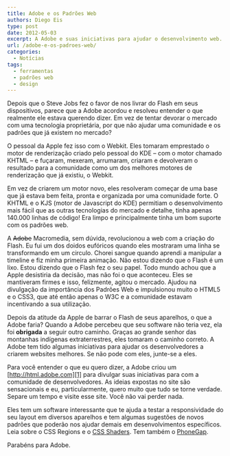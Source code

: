 ```yaml
---
title: Adobe e os Padrões Web
authors: Diego Eis
type: post
date: 2012-05-03
excerpt: A Adobe e suas iniciativas para ajudar o desenvolvimento web.
url: /adobe-e-os-padroes-web/
categories:
  - Notícias
tags:
  - ferramentas
  - padrões web
  - design
---
```

Depois que o Steve Jobs fez o favor de nos livrar do Flash em seus dispositivos, parece que a Adobe acordou e resolveu entender o que realmente ele estava querendo dizer. Em vez de tentar devorar o mercado com uma tecnologia proprietária, por que não ajudar uma comunidade e os padrões que já existem no mercado?

O pessoal da Apple fez isso com o Webkit. Eles tomaram emprestado o motor de renderização criado pelo pessoal do KDE &#8211; com o motor chamado KHTML &#8211; e fuçaram, mexeram, arrumaram, criaram e devolveram o resultado para a comunidade como um dos melhores motores de renderização que já existiu, o Webkit.

Em vez de criarem um motor novo, eles resolveram começar de uma base que já estava bem feita, pronta e organizada por uma comunidade forte. O KHTML e o KJS (motor de Javascript do KDE) permitiam o desenvolvimento mais fácil que as outras tecnologias do mercado e detalhe, tinha apenas 140.000 linhas de código! Era limpo e principalmente tinha um bom suporte com os padrões web.

A <del>Adobe</del> Macromedia, sem dúvida, revolucionou a web com a criação do Flash. Eu fui um dos doidos eufóricos quando eles mostraram uma linha se transformando em um circulo. Chorei sangue quando aprendi a manipular a timeline e fiz minha primeira animação. Não estou dizendo que o Flash é um lixo. Estou dizendo que o Flash fez o seu papel. Todo mundo achou que a Apple desistiria da decisão, mas não foi o que aconteceu. Eles se mantiveram firmes e isso, felizmente, agitou o mercado. Ajudou na divulgação da importância dos Padrões Web e impulsionou muito o HTML5 e o CSS3, que até então apenas o W3C e a comunidade estavam incentivando a sua utilização. 

Depois da atitude da Apple de barrar o Flash de seus aparelhos, o que a Adobe faria? Quando a Adobe percebeu que seu software não teria vez, ela foi **obrigada** a seguir outro caminho. Graças ao grande senhor das montanhas indígenas extraterrestres, eles tomaram o caminho correto. A Adobe tem tido algumas iniciativas para ajudar os desenvolvedores a criarem websites melhores. Se não pode com eles, junte-se a eles.

Para você entender o que eu quero dizer, a Adobe criou um [http://html.adobe.com][1] para divulgar suas iniciativas para com a comunidade de desenvolvedores. As ideias expostas no site são sensacionais e eu, particularmente, quero muito que tudo se torne verdade. Separe um tempo e visite esse site. Você não vai perder nada.

Eles tem um software interessante que te ajuda a testar a responsividade do seu layout em diversos aparelhos e tem algumas sugestões de novos padrões que poderão nos ajudar demais em desenvolvimentos específicos. Leia sobre o CSS Regions e o [CSS Shaders][2]. Tem também o [PhoneGap][3].

Parabéns para Adobe.

 [1]: http://html.adobe.com/
 [2]: http://tableless.com.br/introducao-ao-css-shaders/ "Introdução ao CSS Shaders – Parte 1"
 [3]: http://html.adobe.com/toolsandservices/phonegap/